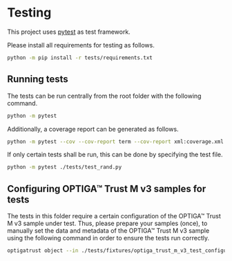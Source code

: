 # Testing

This project uses [pytest](https://pytest.org) as test framework. 

Please install all requirements for testing as follows.

```bash
python -m pip install -r tests/requirements.txt
```

## Running tests

The tests can be run centrally from the root folder with the following command.
```bash
python -m pytest
```

Additionally, a coverage report can be generated as follows.
```bash
python -m pytest --cov --cov-report term --cov-report xml:coverage.xml
```


If only certain tests shall be run, this can be done by specifying the test file.
```bash
python -m pytest ./tests/test_rand.py
```

## Configuring OPTIGA™ Trust M v3 samples for tests

The tests in this folder require a certain configuration of the OPTIGA™ Trust M v3 sample under test. Thus, please prepare your samples (once), to manually set the data and metadata of the OPTIGA™ Trust M v3 sample using the following command in order to ensure the tests run correctly.

```bash 
optigatrust object --in ./tests/fixtures/optiga_trust_m_v3_test_configuration.json
```
